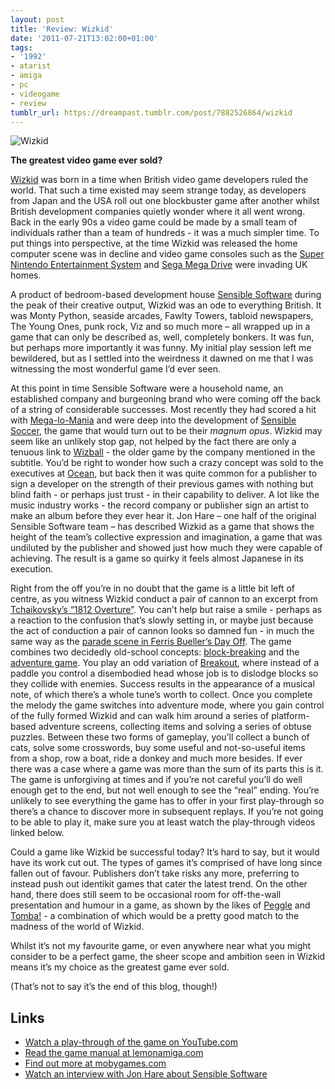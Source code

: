 ```yaml
---
layout: post
title: 'Review: Wizkid'
date: '2011-07-21T13:02:00+01:00'
tags:
- '1992'
- atarist
- amiga
- pc
- videogame
- review
tumblr_url: https://dreampast.tumblr.com/post/7882526864/wizkid
---
```

![Wizkid](https://64.media.tumblr.com/tumblr_lo8v27iIHY1qbfpni.png)

**The greatest video game ever sold?**

[Wizkid](http://www.mobygames.com/game/wizkid-the-story-of-wizball-ii) was born in a time when British video game developers ruled the world. That such a time existed may seem strange today, as developers from Japan and the USA roll out one blockbuster game after another whilst British development companies quietly wonder where it all went wrong. Back in the early 90s a video game could be made by a small team of individuals rather than a team of hundreds - it was a much simpler time. To put things into perspective, at the time Wizkid was released the home computer scene was in decline and video game consoles such as the [Super Nintendo Entertainment System](http://en.wikipedia.org/wiki/Super_Nintendo_Entertainment_System) and [Sega Mega Drive](http://en.wikipedia.org/wiki/Mega_Drive) were invading UK homes.

A product of bedroom-based development house [Sensible Software](http://en.wikipedia.org/wiki/Sensible_Software) during the peak of their creative output, Wizkid was an ode to everything British. It was Monty Python, seaside arcades, Fawlty Towers, tabloid newspapers, The Young Ones, punk rock, Viz and so much more – all wrapped up in a game that can only be described as, well, completely bonkers. It was fun, but perhaps more importantly it was funny. My initial play session left me bewildered, but as I settled into the weirdness it dawned on me that I was witnessing the most wonderful game I’d ever seen.

At this point in time Sensible Software were a household name, an established company and burgeoning brand who were coming off the back of a string of considerable successes. Most recently they had scored a hit with [Mega-lo-Mania](http://www.mobygames.com/game/mega-lo-mania) and were deep into the development of [Sensible Soccer](http://www.mobygames.com/game/championship-soccer-94), the game that would turn out to be their _magnum opus_. Wizkid may seem like an unlikely stop gap, not helped by the fact there are only a tenuous link to [Wizball](http://www.mobygames.com/game/wizball) - the older game by the company mentioned in the subtitle. You’d be right to wonder how such a crazy concept was sold to the executives at [Ocean](http://en.wikipedia.org/wiki/Ocean_Software), but back then it was quite common for a publisher to sign a developer on the strength of their previous games with nothing but blind faith - or perhaps just trust - in their capability to deliver. A lot like the music industry works - the record company or publisher sign an artist to make an album before they ever hear it. Jon Hare – one half of the original Sensible Software team – has described Wizkid as a game that shows the height of the team’s collective expression and imagination, a game that was undiluted by the publisher and showed just how much they were capable of achieving. The result is a game so quirky it feels almost Japanese in its execution.

Right from the off you’re in no doubt that the game is a little bit left of centre, as you witness Wizkid conduct a pair of cannon to an excerpt from [Tchaikovsky’s “1812 Overture”](http://en.wikipedia.org/wiki/1812_Overture). You can’t help but raise a smile - perhaps as a reaction to the confusion that’s slowly setting in, or maybe just because the act of conduction a pair of cannon looks so damned fun - in much the same way as the [parade scene in Ferris Bueller’s Day Off](http://www.youtube.com/watch?v=vltUWa_tOhE). The game combines two decidedly old-school concepts: [block-breaking](http://www.mobygames.com/game-group/breakout-variants) and the [adventure game](http://www.mobygames.com/genre/sheet/adventure/). You play an odd variation of [Breakout](http://www.mobygames.com/game/breakout), where instead of a paddle you control a disembodied head whose job is to dislodge blocks so they collide with enemies. Success results in the appearance of a musical note, of which there’s a whole tune’s worth to collect. Once you complete the melody the game switches into adventure mode, where you gain control of the fully formed Wizkid and can walk him around a series of platform-based adventure screens, collecting items and solving a series of obtuse puzzles. Between these two forms of gameplay, you’ll collect a bunch of cats, solve some crosswords, buy some useful and not-so-useful items from a shop, row a boat, ride a donkey and much more besides. If ever there was a case where a game was more than the sum of its parts this is it. The game is unforgiving at times and if you’re not careful you’ll do well enough get to the end, but not well enough to see the “real” ending. You’re unlikely to see everything the game has to offer in your first play-through so there’s a chance to discover more in subsequent replays. If you’re not going to be able to play it, make sure you at least watch the play-through videos linked below.

Could a game like Wizkid be successful today? It’s hard to say, but it would have its work cut out. The types of games it’s comprised of have long since fallen out of favour. Publishers don’t take risks any more, preferring to instead push out identikit games that cater the latest trend. On the other hand, there does still seem to be occasional room for off-the-wall presentation and humour in a game, as shown by the likes of [Peggle](http://www.mobygames.com/game/peggle) and [Tomba!](http://dreampast.tumblr.com/post/1366212373/tomba) - a combination of which would be a pretty good match to the madness of the world of Wizkid.

Whilst it’s not my favourite game, or even anywhere near what you might consider to be a perfect game, the sheer scope and ambition seen in Wizkid means it’s my choice as the greatest game ever sold.

(That’s not to say it’s the end of this blog, though!)

## Links

- [Watch a play-through of the game on YouTube.com](http://www.youtube.com/playlist?list=PL9A3F29BDCF2E48AF)
- [Read the game manual at lemonamiga.com](http://www.lemonamiga.com/games/docs.php?id=1805)
- [Find out more at mobygames.com](http://www.mobygames.com/game/wizkid-the-story-of-wizball-ii)
- [Watch an interview with Jon Hare about Sensible Software](http://www.youtube.com/watch?v=oJxnXyBwXYw)